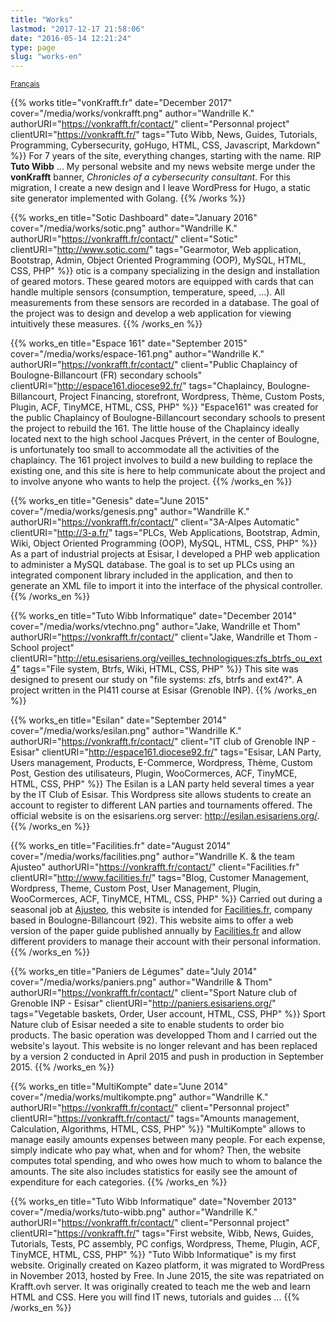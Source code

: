 ```yaml
---
title: "Works"
lastmod: "2017-12-17 21:58:06"
date: "2016-05-14 12:21:24"
type: page
slug: "works-en"
---
```


<small class="align-right"><i class="fa fa-language"></i> [Français](/works)</small>

{{% works title="vonKrafft.fr" date="December 2017" cover="/media/works/vonkrafft.png" author="Wandrille K." authorURI="https://vonkrafft.fr/contact/" client="Personnal project" clientURI="https://vonkrafft.fr/" tags="Tuto Wibb, News, Guides, Tutorials, Programming, Cybersecurity, goHugo, HTML, CSS, Javascript, Markdown" %}}
For 7 years of the site, everything changes, starting with the name. RIP **Tuto Wibb** ... My personal website and my news website merge under the **vonKrafft** banner, *Chronicles of a cybersecurity consultant*. For this migration, I create a new design and I leave WordPress for Hugo, a static site generator implemented with Golang.
{{% /works %}}

{{% works_en title="Sotic Dashboard" date="January 2016" cover="/media/works/sotic.png" author="Wandrille K." authorURI="https://vonkrafft.fr/contact/" client="Sotic" clientURI="http://www.sotic.com/" tags="Gearmotor, Web application, Bootstrap, Admin, Object Oriented Programming (OOP), MySQL, HTML, CSS, PHP" %}}
otic is a company specializing in the design and installation of geared motors. These geared motors are equipped with cards that can handle multiple sensors (consumption, temperature, speed, ...). All measurements from these sensors are recorded in a database. The goal of the project was to design and develop a web application for viewing intuitively these measures.
{{% /works_en %}}

{{% works_en title="Espace 161" date="September 2015" cover="/media/works/espace-161.png" author="Wandrille K." authorURI="https://vonkrafft.fr/contact/" client="Public Chaplaincy of Boulogne-Billancourt (FR) secondary schools" clientURI="http://espace161.diocese92.fr/" tags="Chaplaincy, Boulogne-Billancourt, Project Financing, storefront, Wordpress, Thème, Custom Posts, Plugin, ACF, TinyMCE, HTML, CSS, PHP" %}}
"Espace161" was created for the public Chaplaincy of Boulogne-Billancourt secondary schools to present the project to rebuild the 161. The little house of the Chaplaincy ideally located next to the high school Jacques Prévert, in the center of Boulogne, is unfortunately too small to accommodate all the activities of the chaplaincy. The 161 project involves to build a new building to replace the existing one, and this site is here to help communicate about the project and to involve anyone who wants to help the project.
{{% /works_en %}}

{{% works_en title="Genesis" date="June 2015" cover="/media/works/genesis.png" author="Wandrille K." authorURI="https://vonkrafft.fr/contact/" client="3A-Alpes Automatic" clientURI="http://3-a.fr/" tags="PLCs, Web Applications, Bootstrap, Admin, Wiki, Object Oriented Programming (OOP), MySQL, HTML, CSS, PHP" %}}
As a part of industrial projects at Esisar, I developed a PHP web application to administer a MySQL database. The goal is to set up PLCs using an integrated component library included in the application, and then to generate an XML file to import it into the interface of the physical controller.
{{% /works_en %}}

{{% works_en title="Tuto Wibb Informatique" date="December 2014" cover="/media/works/vtechno.png" author="Jake, Wandrille et Thom" authorURI="https://vonkrafft.fr/contact/" client="Jake, Wandrille et Thom - School project" clientURI="http://etu.esisariens.org/veilles_technologiques:zfs_btrfs_ou_ext4" tags="File system, Btrfs, Wiki, HTML, CSS, PHP" %}}
This site was designed to present our study on "file systems: zfs, btrfs and ext4?". A project written in the PI411 course at Esisar (Grenoble INP).
{{% /works_en %}}

{{% works_en title="Esilan" date="September 2014" cover="/media/works/esilan.png" author="Wandrille K." authorURI="https://vonkrafft.fr/contact/" client="IT club of Grenoble INP - Esisar" clientURI="http://espace161.diocese92.fr/" tags="Esisar, LAN Party, Users management, Products, E-Commerce, Wordpress, Thème, Custom Post, Gestion des utilisateurs, Plugin, WooCormerces, ACF, TinyMCE, HTML, CSS, PHP" %}}
The Esilan is a LAN party held several times a year by the IT Club of Esisar. This Wordpress site allows students to create an account to register to different LAN parties and tournaments offered. The official website is on the esisariens.org server: http://esilan.esisariens.org/.
{{% /works_en %}}

{{% works_en title="Facilities.fr" date="August 2014" cover="/media/works/facilities.png" author="Wandrille K. & the team Ajusteo" authorURI="https://vonkrafft.fr/contact/" client="Facilities.fr" clientURI="http://www.facilities.fr/" tags="Blog, Customer Management, Wordpress, Theme, Custom Post, User Management, Plugin, WooCormerces, ACF, TinyMCE, HTML, CSS, PHP" %}}
Carried out during a seasonal job at [Ajusteo](http://www.ajusteo.fr/), this website is intended for [Facilities.fr](http://www.facilities.fr/), company based in Boulogne-Billancourt (92). This website aims to offer a web version of the paper guide published annually by [Facilities.fr](http://www.facilities.fr/) and allow different providers to manage their account with their personal information.
{{% /works_en %}}

{{% works_en title="Paniers de Légumes" date="July 2014" cover="/media/works/paniers.png" author="Wandrille & Thom" authorURI="https://vonkrafft.fr/contact/" client="Sport Nature club of Grenoble INP - Esisar" clientURI="http://paniers.esisariens.org/" tags="Vegetable baskets, Order, User account, HTML, CSS, PHP" %}}
Sport Nature club of Esisar needed a site to enable students to order bio products. The basic operation was developped Thom and I carried out the website's layout. This website is no longer relevant and has been replaced by a version 2 conducted in April 2015 and push in production in September 2015.
{{% /works_en %}}

{{% works_en title="MultiKompte" date="June 2014" cover="/media/works/multikompte.png" author="Wandrille K." authorURI="https://vonkrafft.fr/contact/" client="Personnal project" clientURI="https://vonkrafft.fr/contact/" tags="Amounts management, Calculation, Algorithms, HTML, CSS, PHP" %}}
"MultiKompte" allows to manage easily amounts expenses between many people. For each expense, simply indicate who pay what, when and for whom? Then, the website computes total spending, and who owes how much to whom to balance the amounts. The site also includes statistics for easily see the amount of expenditure for each categories.
{{% /works_en %}}

{{% works_en title="Tuto Wibb Informatique" date="November 2013" cover="/media/works/tuto-wibb.png" author="Wandrille K." authorURI="https://vonkrafft.fr/contact/" client="Personnal project" clientURI="https://vonkrafft.fr/" tags="First website, Wibb, News, Guides, Tutorials, Tests, PC assembly, PC configs, Wordpress, Theme, Plugin, ACF, TinyMCE, HTML, CSS, PHP" %}}
"Tuto Wibb Informatique" is my first website. Originally created on Kazeo platform, it was migrated to WordPress in November 2013, hosted by Free. In June 2015, the site was repatriated on Krafft.ovh server. It was originally created to teach me the web and learn HTML and CSS. Here you will find IT news, tutorials and guides ...
{{% /works_en %}}
